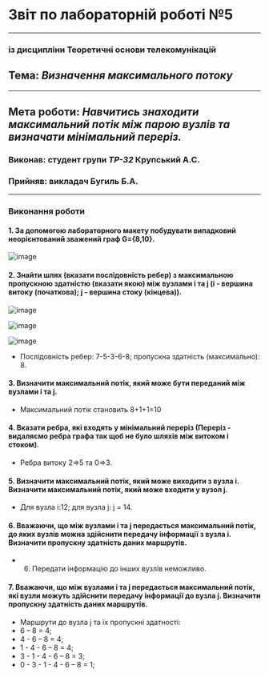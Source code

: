 # Звіт по лабораторній роботі №5
---
### із дисципліни Теоретичні основи телекомунікацій
## Тема: *Визначення максимального потоку*
---
## Мета роботи: *Навчитись знаходити максимальний потік між парою вузлів та визначати мінімальний переріз.*

### Виконав: студент групи *ТР-32* Крупський А.С.
### Прийняв: викладач Бугиль Б.А.
---

### Виконання роботи
#### 1.	За допомогою лабораторного макету побудувати випадковий неорієнтований зважений граф G={8,10}.

![image](https://user-images.githubusercontent.com/69114727/118403683-349d8000-b678-11eb-91d8-b16f93965277.png)

#### 2.	Знайти шлях (вказати послідовність ребер) з максимальною пропускною здатністю (вказати якою) між вузлами i та j (i - вершина витоку (початкова); j - вершина стоку (кінцева)).

![image](https://user-images.githubusercontent.com/69114727/118403695-467f2300-b678-11eb-8519-6334d2dd4c9d.png)

![image](https://user-images.githubusercontent.com/69114727/118403712-5434a880-b678-11eb-8999-51db67f4e488.png)

![image](https://user-images.githubusercontent.com/69114727/118403763-9c53cb00-b678-11eb-83c1-6c9e27a5882d.png)


* Послідовність ребер: 7-5-3-6-8; пропускна здатність (максимально): 8. 

#### 3.	Визначити максимальний потік, який може бути переданий між вузлами i та j.
* Максимальний потік становить 8+1+1=10

#### 4.	Вказати ребра, які входять у мінімальний переріз (Переріз - видаляємо ребра графа так щоб не було шляхів між витоком і стоком).
* Ребра витоку 2=>5 та 0=>3.

#### 5.	Визначити максимальний потік, який може виходити з вузла i. Визначити максимальний потік, який може входити у вузол j.
* Для вузла і:12; для вузла j: j = 14.

#### 6.	Вважаючи, що між вузлами i та j передається максимальний потік, до яких вузлів можна здійснити передачу інформації з вузла і. Визначити пропускну здатність даних маршрутів.
* 6.	Передати інформацію до інших вузлів неможливо.

#### 7.	Вважаючи, що між вузлами i та j передається максимальний потік, які вузли можуть здійснити передачу інформації до вузла j. Визначити пропускну здатність даних маршрутів.
* Маршрути до вузла j та їх пропускні здатності:  
* 6 – 8 = 4;  
* 4 - 6 – 8 = 4;  
* 1 - 4 - 6 – 8 = 4;  
* 3 - 1 - 4 - 6 – 8 = 3;  
* 0 - 3 - 1 - 4 - 6 – 8 = 1;  


